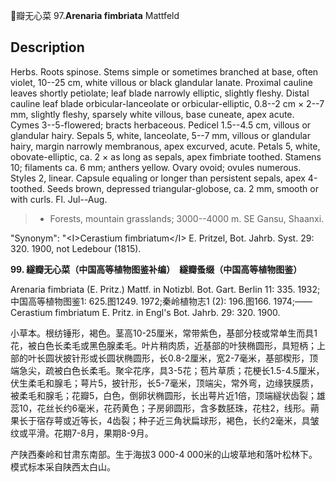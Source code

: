 瓣无心菜
97.**Arenaria fimbriata** Mattfeld

## Description
Herbs. Roots spinose. Stems simple or sometimes branched at base, often violet, 10--25 cm, white villous or black glandular lanate. Proximal cauline leaves shortly petiolate; leaf blade narrowly elliptic, slightly fleshy. Distal cauline leaf blade orbicular-lanceolate or orbicular-elliptic, 0.8--2 cm × 2--7 mm, slightly fleshy, sparsely white villous, base cuneate, apex acute. Cymes 3--5-flowered; bracts herbaceous. Pedicel 1.5--4.5 cm, villous or glandular hairy. Sepals 5, white, lanceolate, 5--7 mm, villous or glandular hairy, margin narrowly membranous, apex excurved, acute. Petals 5, white, obovate-elliptic, ca. 2 × as long as sepals, apex fimbriate toothed. Stamens 10; filaments ca. 6 mm; anthers yellow. Ovary ovoid; ovules numerous. Styles 2, linear. Capsule equaling or longer than persistent sepals, apex 4-toothed. Seeds brown, depressed triangular-globose, ca. 2 mm, smooth or with curls. Fl. Jul--Aug.


> * Forests, mountain grasslands; 3000--4000 m. SE Gansu, Shaanxi.

  "Synonym": "&lt;I&gt;Cerastium fimbriatum&lt;/I&gt; E. Pritzel, Bot. Jahrb. Syst. 29: 320. 1900, not Ledebour (1815).

**99. 繸瓣无心菜（中国高等植物图鉴补编）　繸瓣蚤缀（中国高等植物图鉴）**

Arenaria fimbriata (E. Pritz.) Mattf. in Notizbl. Bot. Gart. Berlin 11: 335. 1932; 中国高等植物图鉴1: 625.图1249. 1972;秦岭植物志1 (2): 196.图166. 1974;——Cerastium fimbriatum E. Pritz. in Engl's Bot. Jahrb. 29: 320. 1900.

小草本。根纺锤形，褐色。茎高10-25厘米，常带紫色，基部分枝或常单生而具1花，被白色长柔毛或黑色腺柔毛。叶片稍肉质，近基部的叶狭椭圆形，具短柄；上部的叶长圆状披针形或长圆状椭圆形，长0.8-2厘米，宽2-7毫米，基部楔形，顶端急尖，疏被白色长柔毛。聚伞花序，具3-5花；苞片草质；花梗长1.5-4.5厘米，伏生柔毛和腺毛；萼片5，披针形，长5-7毫米，顶端尖，常外弯，边缘狭膜质，被柔毛和腺毛；花瓣5，白色，倒卵状椭圆形，长出萼片近1倍，顶端繸状齿裂；雄蕊10，花丝长约6毫米，花药黄色；子房卵圆形，含多数胚珠，花柱2，线形。蒴果长于宿存萼或近等长，4齿裂；种子近三角状扁球形，褐色，长约2毫米，具皱纹或平滑。花期7-8月，果期8-9月。

产陕西秦岭和甘肃东南部。生于海拔3 000-4 000米的山坡草地和落叶松林下。模式标本采自陕西太白山。
